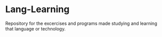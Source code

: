 # Lang-Learning
Repository for the excercises and programs made studying and learning that language or technology.
